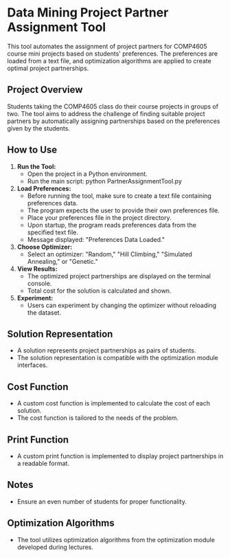# Data Mining Project Partner Assignment Tool

This tool automates the assignment of project partners for COMP4605 course mini projects based on students' preferences. The preferences are loaded from a text file, and optimization algorithms are applied to create optimal project partnerships.

## Project Overview

Students taking the COMP4605 class do their course projects in groups of two. The tool aims to address the challenge of finding suitable project partners by automatically assigning partnerships based on the preferences given by the students.

## How to Use

1. **Run the Tool:**
   - Open the project in a Python environment.
   - Run the main script: python PartnerAssignmentTool.py
2. **Load Preferences:**
   - Before running the tool, make sure to create a text file containing preferences data.
   - The program expects the user to provide their own preferences file.
   - Place your preferences file in the project directory.
   - Upon startup, the program reads preferences data from the specified text file.
   - Message displayed: "Preferences Data Loaded."
3. **Choose Optimizer:**
   - Select an optimizer: "Random," "Hill Climbing," "Simulated Annealing," or "Genetic."
4. **View Results:**
   - The optimized project partnerships are displayed on the terminal console.
   - Total cost for the solution is calculated and shown.
5. **Experiment:**
   - Users can experiment by changing the optimizer without reloading the dataset.

## Solution Representation
- A solution represents project partnerships as pairs of students.
- The solution representation is compatible with the optimization module interfaces.

## Cost Function
- A custom cost function is implemented to calculate the cost of each solution.
- The cost function is tailored to the needs of the problem.

## Print Function
- A custom print function is implemented to display project partnerships in a readable format.

## Notes
- Ensure an even number of students for proper functionality.

## Optimization Algorithms
- The tool utilizes optimization algorithms from the optimization module developed during lectures.
